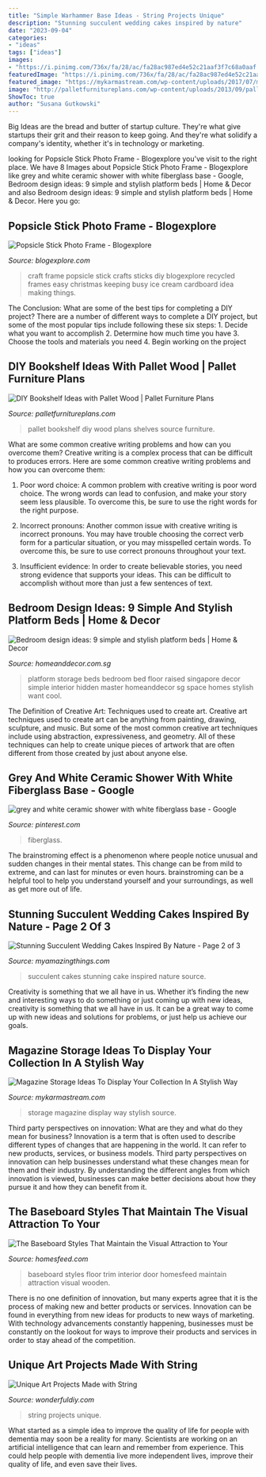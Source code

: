 ```yaml
---
title: "Simple Warhammer Base Ideas - String Projects Unique"
description: "Stunning succulent wedding cakes inspired by nature"
date: "2023-09-04"
categories:
- "ideas"
tags: ["ideas"]
images:
- "https://i.pinimg.com/736x/fa/28/ac/fa28ac987ed4e52c21aaf3f7c68a0aaf.jpg"
featuredImage: "https://i.pinimg.com/736x/fa/28/ac/fa28ac987ed4e52c21aaf3f7c68a0aaf.jpg"
featured_image: "https://mykarmastream.com/wp-content/uploads/2017/07/magazine-storage-6-535x804.jpg"
image: "http://palletfurnitureplans.com/wp-content/uploads/2013/09/pallet-bookshelf-8.jpg"
ShowToc: true
author: "Susana Gutkowski"
---
```



Big Ideas are the bread and butter of startup culture. They're what give startups their grit and their reason to keep going. And they're what solidify a company's identity, whether it's in technology or marketing.

	

		
looking for Popsicle Stick Photo Frame - Blogexplore you've visit to the right place. We have 8 Images about Popsicle Stick Photo Frame - Blogexplore like grey and white ceramic shower with white fiberglass base - Google, Bedroom design ideas: 9 simple and stylish platform beds | Home &amp; Decor and also Bedroom design ideas: 9 simple and stylish platform beds | Home &amp; Decor. Here you go:
		
    
## Popsicle Stick Photo Frame - Blogexplore

<img loading=lazy src="https://blogexplore.com/wp-content/uploads/2012/05/popsicle_craft_stick_photo_frame.jpg" onerror="this.onerror=null;this.src='https://tse4.mm.bing.net/th?id=OIP.GqTRNjXJIS6iwUGnkkoaiAHaFk&amp;pid=15.1';" alt="Popsicle Stick Photo Frame - Blogexplore">

_Source: blogexplore.com_

>craft frame popsicle stick crafts sticks diy blogexplore recycled frames easy christmas keeping busy ice cream cardboard idea making things. 

	

The Conclusion: What are some of the best tips for completing a DIY project?
There are a number of different ways to complete a DIY project, but some of the most popular tips include following these six steps: 1. Decide what you want to accomplish 2. Determine how much time you have 3. Choose the tools and materials you need 4. Begin working on the project 
    
## DIY Bookshelf Ideas With Pallet Wood | Pallet Furniture Plans

<img loading=lazy src="http://palletfurnitureplans.com/wp-content/uploads/2013/09/pallet-bookshelf-8.jpg" onerror="this.onerror=null;this.src='https://tse4.mm.bing.net/th?id=OIP.5LEbcKgB9KUvqeiyefrJkgHaJ6&amp;pid=15.1';" alt="DIY Bookshelf Ideas with Pallet Wood | Pallet Furniture Plans">

_Source: palletfurnitureplans.com_

>pallet bookshelf diy wood plans shelves source furniture. 

	

What are some common creative writing problems and how can you overcome them?
Creative writing is a complex process that can be difficult to produces errors. Here are some common creative writing problems and how you can overcome them:
1. Poor word choice: A common problem with creative writing is poor word choice. The wrong words can lead to confusion, and make your story seem less plausible. To overcome this, be sure to use the right words for the right purpose.

2. Incorrect pronouns: Another common issue with creative writing is incorrect pronouns. You may have trouble choosing the correct verb form for a particular situation, or you may misspelled certain words. To overcome this, be sure to use correct pronouns throughout your text.

3. Insufficient evidence: In order to create believable stories, you need strong evidence that supports your ideas. This can be difficult to accomplish without more than just a few sentences of text.

    
## Bedroom Design Ideas: 9 Simple And Stylish Platform Beds | Home &amp; Decor

<img loading=lazy src="http://www.homeanddecor.com.sg/sites/default/files/imagecache/hnd_revamp_1x1_large/blog/gallery_article/gallery_images/simple-platform-6.jpg" onerror="this.onerror=null;this.src='https://tse2.mm.bing.net/th?id=OIP.F-M0Y4827iuymNvtDsvqdgHaJs&amp;pid=15.1';" alt="Bedroom design ideas: 9 simple and stylish platform beds | Home &amp; Decor">

_Source: homeanddecor.com.sg_

>platform storage beds bedroom bed floor raised singapore decor simple interior hidden master homeanddecor sg space homes stylish want cool. 

	

The Definition of Creative Art: Techniques used to create art.
Creative art techniques used to create art can be anything from painting, drawing, sculpture, and music. But some of the most common creative art techniques include using abstraction, expressiveness, and geometry. All of these techniques can help to create unique pieces of artwork that are often different from those created by just about anyone else.

    
## Grey And White Ceramic Shower With White Fiberglass Base - Google

<img loading=lazy src="https://i.pinimg.com/736x/fa/28/ac/fa28ac987ed4e52c21aaf3f7c68a0aaf.jpg" onerror="this.onerror=null;this.src='https://tse1.mm.bing.net/th?id=OIP.yIBQHJqOR-D0y9DvmZ7EgQHaKF&amp;pid=15.1';" alt="grey and white ceramic shower with white fiberglass base - Google">

_Source: pinterest.com_

>fiberglass. 

	

The brainstroming effect is a phenomenon where people notice unusual and sudden changes in their mental states. This change can be from mild to extreme, and can last for minutes or even hours. brainstroming can be a helpful tool to help you understand yourself and your surroundings, as well as get more out of life.

    
## Stunning Succulent Wedding Cakes Inspired By Nature - Page 2 Of 3

<img loading=lazy src="http://myamazingthings.com/wp-content/uploads/2018/06/succulent-wedding-cake-7-.jpg" onerror="this.onerror=null;this.src='https://tse3.mm.bing.net/th?id=OIP.5hQp6bCSxsMS06B-zFSOnwHaLF&amp;pid=15.1';" alt="Stunning Succulent Wedding Cakes Inspired By Nature - Page 2 of 3">

_Source: myamazingthings.com_

>succulent cakes stunning cake inspired nature source. 

	

Creativity is something that we all have in us. Whether it’s finding the new and interesting ways to do something or just coming up with new ideas, creativity is something that we all have in us. It can be a great way to come up with new ideas and solutions for problems, or just help us achieve our goals.

    
## Magazine Storage Ideas To Display Your Collection In A Stylish Way

<img loading=lazy src="https://mykarmastream.com/wp-content/uploads/2017/07/magazine-storage-6-535x804.jpg" onerror="this.onerror=null;this.src='https://tse3.mm.bing.net/th?id=OIP.4f_3L7qJ9z6CAm2eOirAHAHaLI&amp;pid=15.1';" alt="Magazine Storage Ideas To Display Your Collection In A Stylish Way">

_Source: mykarmastream.com_

>storage magazine display way stylish source. 

	

Third party perspectives on innovation: What are they and what do they mean for business?
Innovation is a term that is often used to describe different types of changes that are happening in the world. It can refer to new products, services, or business models. Third party perspectives on innovation can help businesses understand what these changes mean for them and their industry. By understanding the different angles from which innovation is viewed, businesses can make better decisions about how they pursue it and how they can benefit from it.

    
## The Baseboard Styles That Maintain The Visual Attraction To Your

<img loading=lazy src="https://homesfeed.com/wp-content/uploads/2015/07/baseboard-trim-styles-in-white-paired-with-turqouise-painted-wal-and-wooden-floor-plus-white-wooden-door.jpg" onerror="this.onerror=null;this.src='https://tse2.mm.bing.net/th?id=OIP.vFbWqtYwM-orS0SNI_OI5wHaKU&amp;pid=15.1';" alt="The Baseboard Styles That Maintain the Visual Attraction to Your">

_Source: homesfeed.com_

>baseboard styles floor trim interior door homesfeed maintain attraction visual wooden. 

	

There is no one definition of innovation, but many experts agree that it is the process of making new and better products or services. Innovation can be found in everything from new ideas for products to new ways of marketing. With technology advancements constantly happening, businesses must be constantly on the lookout for ways to improve their products and services in order to stay ahead of the competition.

    
## Unique Art Projects Made With String

<img loading=lazy src="https://cdn.wonderfuldiy.com/wp-content/uploads/2016/04/Skull-string-art.jpg" onerror="this.onerror=null;this.src='https://tse1.mm.bing.net/th?id=OIP.uCkiTuLjEyb-NbXN7xKPwAHaLG&amp;pid=15.1';" alt="Unique Art Projects Made with String">

_Source: wonderfuldiy.com_

>string projects unique. 

	

What started as a simple idea to improve the quality of life for people with dementia may soon be a reality for many. Scientists are working on an artificial intelligence that can learn and remember from experience. This could help people with dementia live more independent lives, improve their quality of life, and even save their lives.

